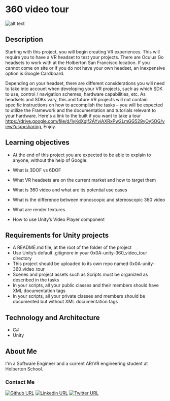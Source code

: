 # 360 video tour
![alt text](https://holbertonintranet.s3.amazonaws.com/uploads/medias/2019/2/a95a190b4d3dd083382e.png?X-Amz-Algorithm=AWS4-HMAC-SHA256&X-Amz-Credential=AKIARDDGGGOU5BHMTQX4%2F20220206%2Fus-east-1%2Fs3%2Faws4_request&X-Amz-Date=20220206T092840Z&X-Amz-Expires=86400&X-Amz-SignedHeaders=host&X-Amz-Signature=64ea609da84395029cc447ea3a93fdfbcf1e60700635863f00ce2d84308ff6af)


## Description

Starting with this project, you will begin creating VR experiences. This will require you to have a VR headset to test your projects. There are Oculus Go headsets to work with at the Holberton San Francisco location. If you cannot come on site or if you do not have your own headset, an inexpensive option is Google Cardboard.

Depending on your headset, there are different considerations you will need to take into account when developing your VR projects, such as which SDK to use, control / navigation schemes, hardware capabilities, etc. As headsets and SDKs vary, this and future VR projects will not contain specific instructions on how to accomplish the tasks – you will be expected to utilize the Framework and the documentation and tutorials relevant to your hardware.
Here's a link to the built if you want to take a tour https://drive.google.com/file/d/1yKdXglf2AYyiAXRxPw2LmGG529yOy5OG/view?usp=sharing, Enjoy.

## Learning objectives
* At the end of this project you are expected to be able to explain to anyone, without the help of Google:

* What is 3DOF vs 6DOF
* What VR headsets are on the current market and how to target them
* What is 360 video and what are its potential use cases
* What is the difference between monoscopic and stereoscopic 360 video
* What are render textures
* How to use Unity’s Video Player component

## Requirements for Unity projects
* A README.md file, at the root of the folder of the project
* Use Unity’s default .gitignore in your 0x0A-unity-360_video_tour directory
* This project should be uploaded to its own repo named 0x0A-unity-360_video_tour
* Scenes and project assets such as Scripts must be organized as described in the tasks
* In your scripts, all your public classes and their members should have XML documentation tags
* In your scripts, all your private classes and members should be documented but without XML documentation tags

## Technology and Architecture
* C#
* Unity

## About Me
I'm a Software Engineer and a current AR/VR engineering student at Holberton School.

### Contact Me
[![Github URL](https://img.shields.io/badge/GitHub-100000?style=for-the-badge&logo=github&logoColor=white)](https://github.com/JennyHadir/)
[![Linkedin URL](https://img.shields.io/badge/LinkedIn-blue?logo=linkedin&logoColor=white)](https://www.linkedin.com/in/hadir-jenni-9813791b6/)
[![Twitter URL](https://img.shields.io/badge/Twitter-1DA1F2?style=for-the-badge&logo=twitter&logoColor=white)](https://twitter.com/HadirJenni)